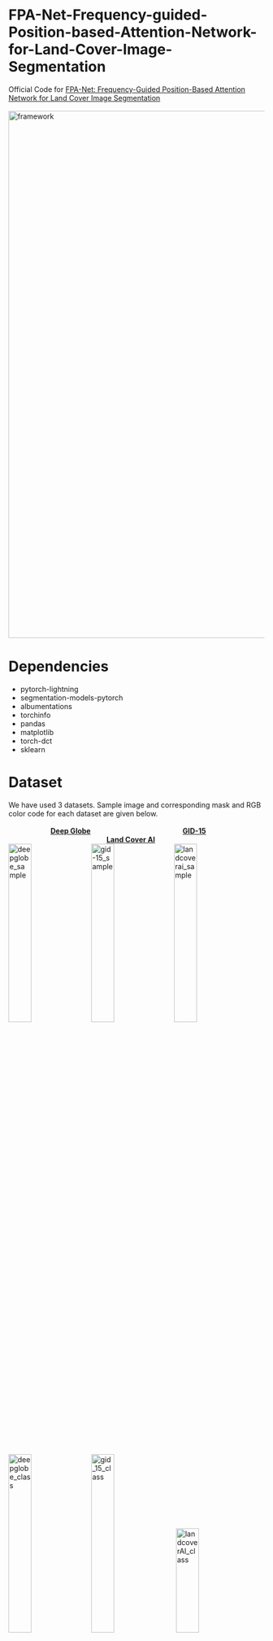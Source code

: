 # FPA-Net-Frequency-guided-Position-based-Attention-Network-for-Land-Cover-Image-Segmentation
Official Code for [FPA-Net: Frequency-Guided Position-Based Attention Network for Land Cover Image Segmentation](https://www.worldscientific.com/doi/10.1142/S0218001423540150)
<br>
<br>
<img width="1037" alt="framework" src="https://github.com/alshahriarrubel/FPA-Net-Frequency-guided-Position-based-Attention-Network-for-Land-Cover-Image-Segmentation/assets/24860187/4d1d77f5-c729-4cb8-b882-3eb0ff321490">


# Dependencies
* pytorch-lightning
* segmentation-models-pytorch
* albumentations
* torchinfo
* pandas
* matplotlib
* torch-dct
* sklearn

# Dataset 
We have used 3 datasets. Sample image and corresponding mask and RGB color code for each dataset are given below. <br><br>
&nbsp;&nbsp;&nbsp;&nbsp;&nbsp;&nbsp;&nbsp;&nbsp;&nbsp;&nbsp;&nbsp;&nbsp;&nbsp;&nbsp;&nbsp;&nbsp;&nbsp;&nbsp;&nbsp;&nbsp; **[Deep Globe](https://arxiv.org/abs/1805.06561)** &nbsp;&nbsp;&nbsp;&nbsp;&nbsp;&nbsp;&nbsp;&nbsp;&nbsp;&nbsp;&nbsp;&nbsp;&nbsp;&nbsp;&nbsp;&nbsp;&nbsp;&nbsp;&nbsp;&nbsp;&nbsp;&nbsp;&nbsp;&nbsp;&nbsp;&nbsp;&nbsp;&nbsp;&nbsp;&nbsp;&nbsp;&nbsp;&nbsp;&nbsp;&nbsp;&nbsp;&nbsp;&nbsp;&nbsp;&nbsp;&nbsp;&nbsp;&nbsp;&nbsp; **[GID-15](https://www.sciencedirect.com/science/article/pii/S0034425719303414?casa_token=UhnnRM5Ty0gAAAAA:LHEtKcxKMcDBKJUtU3r2LZqNpko8El23c6xQTU05c4sM_MMhV54k6O1b09Oj_qidGrLBzRtlAsE)** &nbsp;&nbsp;&nbsp;&nbsp;&nbsp;&nbsp;&nbsp;&nbsp;&nbsp;&nbsp;&nbsp;&nbsp;&nbsp;&nbsp;&nbsp;&nbsp;&nbsp;&nbsp;&nbsp;&nbsp;&nbsp;&nbsp;&nbsp;&nbsp;&nbsp;&nbsp;&nbsp;&nbsp;&nbsp;&nbsp;&nbsp;&nbsp;&nbsp;&nbsp;&nbsp;&nbsp;&nbsp;&nbsp;&nbsp;&nbsp;&nbsp;&nbsp;&nbsp;&nbsp;&nbsp;&nbsp;&nbsp;&nbsp;&nbsp;**[Land Cover AI](https://openaccess.thecvf.com/content/CVPR2021W/EarthVision/papers/Boguszewski_LandCover.ai_Dataset_for_Automatic_Mapping_of_Buildings_Woodlands_Water_and_CVPRW_2021_paper.pdf)** <br>
<img width="30%" alt="deepglobe_sample" src="https://github.com/alshahriarrubel/FPA-Net-Frequency-guided-Position-based-Attention-Network-for-Land-Cover-Image-Segmentation/assets/24860187/4a0378da-6fc9-4f56-abd5-2036810c29ce"> &nbsp;&nbsp;<img width="30%" alt="gid-15_sample" src="https://github.com/alshahriarrubel/FPA-Net-Frequency-guided-Position-based-Attention-Network-for-Land-Cover-Image-Segmentation/assets/24860187/1e7c3c07-e4e1-47f6-98d4-ea301725a70f">
 &nbsp;&nbsp;<img width="30%" alt="landcoverai_sample" src="https://github.com/alshahriarrubel/FPA-Net-Frequency-guided-Position-based-Attention-Network-for-Land-Cover-Image-Segmentation/assets/24860187/07831825-82b0-4bc1-a50f-229471e758e1">


 <br>
<img width="30%" alt="deepglobe_class" src="https://github.com/alshahriarrubel/FPA-Net-Frequency-guided-Position-based-Attention-Network-for-Land-Cover-Image-Segmentation/assets/24860187/63e93fb6-f99a-4dda-bc72-cf1622d563c4"> &nbsp;&nbsp;<img width="30%" alt="gid_15_class" src="https://github.com/alshahriarrubel/FPA-Net-Frequency-guided-Position-based-Attention-Network-for-Land-Cover-Image-Segmentation/assets/24860187/948bbbe6-652c-45dd-835d-68bbeb2fc8d6">
 &nbsp;&nbsp; <img height="205" width="30%" alt="landcoverAI_class" src="https://github.com/alshahriarrubel/FPA-Net-Frequency-guided-Position-based-Attention-Network-for-Land-Cover-Image-Segmentation/assets/24860187/398c4223-545a-44a7-833f-682ab5e28903">


# Notebook Sections
* Dataset Preparation
* Model Preparation (Before Training)
* Start Training (DeepGlobe Dataset)
* Start Testing
* Evaluate the model with single image from test dataset
* Evaluate the model with a random image
* Save Figures

# How to run
* Download this repository and upload to Google Drive
* Open the FPANet_DeepGlobe.ipynb file in Google Colab
* Change the directory for data based on where your data are stored
* Run the .ipynb file

# Visualization
<img width="92%" alt="visualization" src="https://github.com/alshahriarrubel/FPA-Net-Frequency-guided-Position-based-Attention-Network-for-Land-Cover-Image-Segmentation/assets/24860187/83c5edb8-84de-4305-bd6e-181c21a34b8b">


# Citation (Please cite the following research paper)
Rubel, Al Shahriar, and Frank Y. Shih. "FPA-Net: Frequency-guided Position-based Attention Network for Land Cover Image Segmentation." International Journal of Pattern Recognition and Artificial Intelligence (2023).

